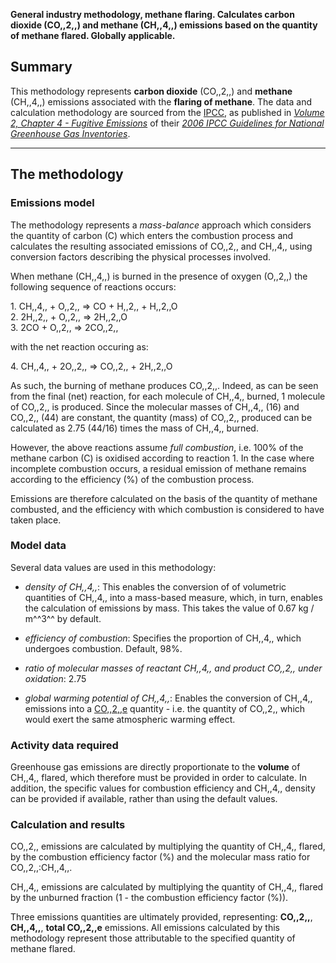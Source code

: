 **General industry methodology, methane flaring. Calculates carbon
dioxide (CO,,2,,) and methane (CH,,4,,) emissions based on the quantity
of methane flared. Globally applicable.**

## Summary

This methodology represents **carbon dioxide** (CO,,2,,) and **methane**
(CH,,4,,) emissions associated with the **flaring of methane**. The data
and calculation methodology are sourced from the [IPCC](IPCC), as
published in *[Volume 2, Chapter 4 - Fugitive
Emissions](http://www.ipcc-nggip.iges.or.jp/public/2006gl/pdf/2_Volume2/V2_4_Ch4_Fugitive_Emissions.pdf)*
of their *[2006 IPCC Guidelines for National Greenhouse Gas
Inventories](http://www.ipcc-nggip.iges.or.jp/public/2006gl/index.html)*.

-----

## The methodology

### Emissions model

The methodology represents a *mass-balance* approach which considers the
quantity of carbon (C) which enters the combustion process and
calculates the resulting associated emissions of CO,,2,, and CH,,4,,
using conversion factors describing the physical processes involved.

When methane (CH,,4,,) is burned in the presence of oxygen (O,,2,,) the
following sequence of reactions occurs:

1\. CH,,4,, + O,,2,, =\> CO + H,,2,, + H,,2,,O  
2\. 2H,,2,, + O,,2,, =\> 2H,,2,,O  
3\. 2CO + O,,2,, =\> 2CO,,2,,

with the net reaction occuring as:

4\. CH,,4,, + 2O,,2,, =\> CO,,2,, + 2H,,2,,O

As such, the burning of methane produces CO,,2,,. Indeed, as can be seen
from the final (net) reaction, for each molecule of CH,,4,, burned, 1
molecule of CO,,2,, is produced. Since the molecular masses of CH,,4,,
(16) and CO,,2,, (44) are constant, the quantity (mass) of CO,,2,,
produced can be calculated as 2.75 (44/16) times the mass of CH,,4,,
burned.

However, the above reactions assume *full combustion*, i.e. 100% of the
methane carbon (C) is oxidised according to reaction 1. In the case
where incomplete combustion occurs, a residual emission of methane
remains according to the efficiency (%) of the combustion process.

Emissions are therefore calculated on the basis of the quantity of
methane combusted, and the efficiency with which combustion is
considered to have taken place.

### Model data

Several data values are used in this methodology:

  - *density of CH,,4,,*: This enables the conversion of of volumetric
    quantities of CH,,4,, into a mass-based measure, which, in turn,
    enables the calculation of emissions by mass. This takes the value
    of 0.67 kg / m^^3^^ by default.

<!-- end list -->

  - *efficiency of combustion*: Specifies the proportion of CH,,4,,
    which undergoes combustion. Default, 98%.

<!-- end list -->

  - *ratio of molecular masses of reactant CH,,4,, and product CO,,2,,
    under oxidation*: 2.75

<!-- end list -->

  - *global warming potential of CH,,4,,*: Enables the conversion of
    CH,,4,, emissions into a
    [CO,,2,,e](Greenhouse_gases_Global_warming_potentials) quantity -
    i.e. the quantity of CO,,2,, which would exert the same atmospheric
    warming effect.

### Activity data required

Greenhouse gas emissions are directly proportionate to the **volume** of
CH,,4,, flared, which therefore must be provided in order to calculate.
In addition, the specific values for combustion efficiency and CH,,4,,
density can be provided if available, rather than using the default
values.

### Calculation and results

CO,,2,, emissions are calculated by multiplying the quantity of CH,,4,,
flared, by the combustion efficiency factor (%) and the molecular mass
ratio for CO,,2,,:CH,,4,,.

CH,,4,, emissions are calculated by multiplying the quantity of CH,,4,,
flared by the unburned fraction (1 - the combustion efficiency factor
(%)).

Three emissions quantities are ultimately provided, representing:
**CO,,2,,**, **CH,,4,,**, **total CO,,2,,e** emissions. All emissions
calculated by this methodology represent those attributable to the
specified quantity of methane flared.

